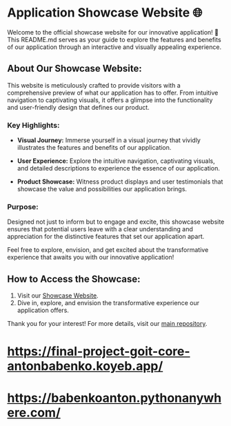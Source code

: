 # Application Showcase Website 🌐

Welcome to the official showcase website for our innovative application! 🚀 This README.md serves as your guide to explore the features and benefits of our application through an interactive and visually appealing experience.

## About Our Showcase Website:

This website is meticulously crafted to provide visitors with a comprehensive preview of what our application has to offer. From intuitive navigation to captivating visuals, it offers a glimpse into the functionality and user-friendly design that defines our product.

### Key Highlights:

- **Visual Journey:** Immerse yourself in a visual journey that vividly illustrates the features and benefits of our application.

- **User Experience:** Explore the intuitive navigation, captivating visuals, and detailed descriptions to experience the essence of our application.

- **Product Showcase:** Witness product displays and user testimonials that showcase the value and possibilities our application brings.

### Purpose:

Designed not just to inform but to engage and excite, this showcase website ensures that potential users leave with a clear understanding and appreciation for the distinctive features that set our application apart.

Feel free to explore, envision, and get excited about the transformative experience that awaits you with our innovative application!

## How to Access the Showcase:

1. Visit our [Showcase Website](https://babenkoanton.pythonanywhere.com/).
2. Dive in, explore, and envision the transformative experience our application offers.

Thank you for your interest! For more details, visit our [main repository](https://github.com/onikitenko12/20th-Century-Fox).

# https://final-project-goit-core-antonbabenko.koyeb.app/

# https://babenkoanton.pythonanywhere.com/
